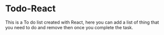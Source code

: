 # Todo-React
This is a To do list created with React, here you can add a list of thing that you need to do and remove then once you complete the task.

